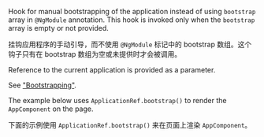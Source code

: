 Hook for manual bootstrapping of the application instead of using `bootstrap` array in `@NgModule`
annotation. This hook is invoked only when the `bootstrap` array is empty or not provided.

挂钩应用程序的手动引导，而不使用 `@NgModule` 标记中的 bootstrap 数组。这个钩子只有在 bootstrap
数组为空或未提供时才会被调用。

Reference to the current application is provided as a parameter.



See ["Bootstrapping"](guide/bootstrapping).



The example below uses `ApplicationRef.bootstrap()` to render the
`AppComponent` on the page.

下面的示例使用 `ApplicationRef.bootstrap()` 来在页面上渲染 `AppComponent`。